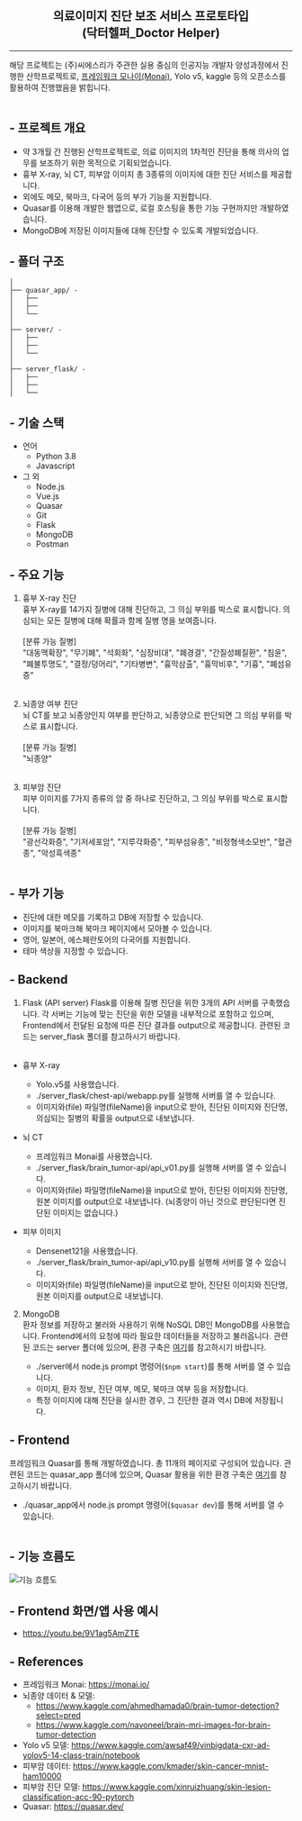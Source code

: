 <div align="center">

## 의료이미지 진단 보조 서비스 프로토타입</br>(닥터헬퍼_Doctor Helper)



___
</div>

해당 프로젝트는 (주)씨에스리가 주관한 실용 중심의 인공지능 개발자 양성과정에서 진행한 산학프로젝트로, [프레임워크 모나이(Monai)](https://monai.io/), Yolo v5, kaggle 등의 오픈소스를 활용하여 진행했음을 밝힙니다.
</br></br>

## - 프로젝트 개요
- 약 3개월 간 진행된 산학프로젝트로, 의료 이미지의 1차적인 진단을 통해 의사의 업무를 보조하기 위한 목적으로 기획되었습니다. 
- 흉부 X-ray, 뇌 CT, 피부암 이미지 총 3종류의 이미지에 대한 진단 서비스를 제공합니다.
- 외에도 메모, 북마크, 다국어 등의 부가 기능을 지원합니다.
- Quasar를 이용해 개발한 웹앱으로, 로컬 호스팅을 통한 기능 구현까지만 개발하였습니다.
- MongoDB에 저장된 이미지들에 대해 진단할 수 있도록 개발되었습니다.

## - 폴더 구조
```
│
├── quasar_app/ - 
│   ├── 
│   ├── 
│   └── 
│
├── server/ - 
│   ├── 
│   ├── 
│   └── 
│  
├── server_flask/ - 
│   ├── 
│   ├── 
│   └── 
```

## - 기술 스택
* 언어
    - Python 3.8
    - Javascript
* 그 외
    - Node.js
    - Vue.js
    - Quasar
    - Git
    - Flask
    - MongoDB
    - Postman

## - 주요 기능

1. 흉부 X-ray 진단</br>
흉부 X-ray를 14가지 질병에 대해 진단하고, 그 의심 부위를 박스로 표시합니다. 의심되는 모든 질병에 대해 확률과 함께 질병 명을 보여줍니다.
</br></br>
[분류 가능 질병]</br>
"대동맥확장", "무기폐", "석회화", "심장비대", "폐경결", "간질성폐질환", "침윤", "폐불투명도", "결정/덩어리", "기타병변", "흉막삼출", "흉막비후", "기흉", "폐섬유증"
</br></br>

2. 뇌종양 여부 진단</br>
뇌 CT를 보고 뇌종양인지 여부를 판단하고, 뇌종양으로 판단되면 그 의심 부위를 박스로 표시합니다.
</br></br>
[분류 가능 질병]</br>
"뇌종양"
</br></br> 

3. 피부암 진단</br>
피부 이미지를 7가지 종류의 암 중 하나로 진단하고, 그 의심 부위를 박스로 표시합니다.
</br></br>
[분류 가능 질병]</br>
"광선각화증", "기저세포암", "지루각화증", "피부섬유종", "비정형색소모반", "혈관종", "악성흑색종"
</br></br> 




## - 부가 기능
- 진단에 대한 메모를 기록하고 DB에 저장할 수 있습니다.
- 이미지를 북마크해 북마크 페이지에서 모아볼 수 있습니다.
- 영어, 일본어, 에스페란토어의 다국어를 지원합니다.
- 테마 색상을 지정할 수 있습니다.

## - Backend

1) Flask (API server)
Flask를 이용해 질병 진단을 위한 3개의 API 서버를 구축했습니다. 각 서버는 기능에 맞는 진단을 위한 모델을 내부적으로 포함하고 있으며, Frontend에서 전달된 요청에 따른 진단 결과를 output으로 제공합니다. 관련된 코드는 server_flask 폴더를 참고하시기 바랍니다.
</br></br>

* 흉부 X-ray
    - Yolo.v5를 사용했습니다.
    - ./server_flask/chest-api/webapp.py를 실행해 서버를 열 수 있습니다.
    - 이미지와(file) 파일명(fileName)을 input으로 받아, 진단된 이미지와 진단명, 의심되는 질병의 확률을 output으로 내보냅니다.

* 뇌 CT
    - 프레임워크 Monai를 사용했습니다. 
    - ./server_flask/brain_tumor-api/api_v01.py를 실행해 서버를 열 수 있습니다.
    - 이미지와(file) 파일명(fileName)을 input으로 받아, 진단된 이미지와 진단명, 원본 이미지를 output으로 내보냅니다. (뇌종양이 아닌 것으로 판단된다면 진단된 이미지는 없습니다.)

* 피부 이미지
    - Densenet121을 사용했습니다. 
    - ./server_flask/brain_tumor-api/api_v10.py를 실행해 서버를 열 수 있습니다.
    - 이미지와(file) 파일명(fileName)을 input으로 받아, 진단된 이미지와 진단명, 원본 이미지를 output으로 내보냅니다.


2) MongoDB </br>
환자 정보를 저장하고 불러와 사용하기 위해 NoSQL DB인 MongoDB를 사용했습니다. Frontend에서의 요청에 따라 필요한 데이터들을 저장하고 불러옵니다. 관련된 코드는 server 폴더에 있으며, 환경 구축은 [여기](https://mingchin.tistory.com/111)를 참고하시기 바랍니다.

    - ./server에서 node.js prompt 명령어(`$npm start`)를 통해 서버를 열 수 있습니다.
    - 이미지, 환자 정보, 진단 여부, 메모, 북마크 여부 등을 저장합니다.
    - 특정 이미지에 대해 진단을 실시한 경우, 그 진단한 결과 역시 DB에 저장됩니다.

## - Frontend

프레임워크 Quasar를 통해 개발하였습니다. 총 11개의 페이지로 구성되어 있습니다. 관련된 코드는 quasar_app 폴더에 있으며, Quasar 활용을 위한 환경 구축은 [여기](https://mingchin.tistory.com/103)를 참고하시기 바랍니다.

- ./quasar_app에서 node.js prompt 명령어(`$quasar dev`)를 통해 서버를 열 수 있습니다.
</br></br>

## - 기능 흐름도
![기능 흐름도](https://user-images.githubusercontent.com/85151359/148364644-fe40655a-1633-4483-bf9b-a5c64f468912.PNG)


## - Frontend 화면/앱 사용 예시

- https://youtu.be/9V1ag5AmZTE

## - References
- 프레임워크 Monai: https://monai.io/
- 뇌종양 데이터 & 모델: 
    - https://www.kaggle.com/ahmedhamada0/brain-tumor-detection?select=pred
    - https://www.kaggle.com/navoneel/brain-mri-images-for-brain-tumor-detection
- Yolo v5 모델: https://www.kaggle.com/awsaf49/vinbigdata-cxr-ad-yolov5-14-class-train/notebook
- 피부암 데이터: https://www.kaggle.com/kmader/skin-cancer-mnist-ham10000
- 피부암 진단 모델: https://www.kaggle.com/xinruizhuang/skin-lesion-classification-acc-90-pytorch
- Quasar: https://quasar.dev/



